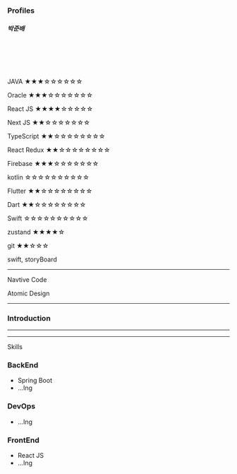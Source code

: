 ### Profiles 

##### 박준배  

<br>

<br><br>

JAVA ★★★☆☆☆☆☆☆

Oracle ★★★☆☆☆☆☆☆☆

React JS ★★★★☆☆☆☆☆

Next JS ★★☆☆☆☆☆☆☆

TypeScript ★★☆☆☆☆☆☆☆☆

React Redux ★★☆☆☆☆☆☆☆☆
 
Firebase ★★★☆☆☆☆☆☆☆

kotlin ☆☆☆☆☆☆☆☆☆☆

Flutter ★★☆☆☆☆☆☆☆☆

Dart ★★☆☆☆☆☆☆☆☆

Swift ☆☆☆☆☆☆☆☆☆☆

zustand ★★★★☆

git ★★☆☆☆

swift, storyBoard

***

Navtive Code

Atomic Design


***

### Introduction






***


***
Skills

### BackEnd 

- Spring Boot
- ...Ing

### DevOps

- ...Ing

### FrontEnd

- React JS
- ...Ing


<br>
